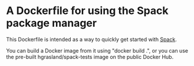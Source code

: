 # A Dockerfile for using the Spack package manager

This Dockerfile is intended as a way to quickly get started with [Spack](
https://spack.io/).

You can build a Docker image from it using "docker build .", or you can use the pre-built hgrasland/spack-tests image on the public Docker Hub.
